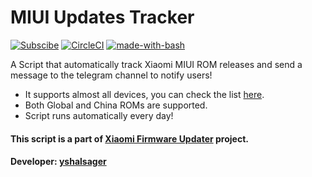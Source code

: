 # MIUI Updates Tracker

[![Subscibe](https://img.shields.io/badge/Telegram-Subscribe-blue.svg)](https://t.me/MIUIUpdatesTracker)
[![CircleCI](https://circleci.com/gh/XiaomiFirmwareUpdater/miui-updates-tracker/tree/weekly.svg?style=svg)](https://circleci.com/gh/XiaomiFirmwareUpdater/miui-updates-tracker/tree/weekly)
[![made-with-bash](https://img.shields.io/badge/Made%20with-Bash-1f425f.svg)](https://www.gnu.org/software/bash/)

A Script that automatically track Xiaomi MIUI ROM releases and send a message to the telegram channel to notify users!

- It supports almost all devices, you can check the list [here](https://github.com/XiaomiFirmwareUpdater/miui-updates-tracker/blob/stable/devices).
- Both Global and China ROMs are supported.
- Script runs automatically every day!

#### This script is a part of [Xiaomi Firmware Updater](https://github.com/XiaomiFirmwareUpdater) project.
#### Developer: [yshalsager](https://github.com/yshalsager)
